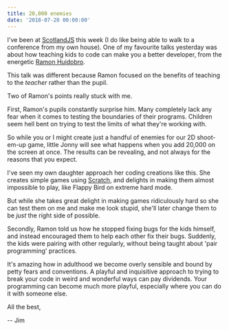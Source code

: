 ```yaml
---
title: 20,000 enemies
date: '2018-07-20 00:00:00'
---
```


I've been at [ScotlandJS](http://scotlandjs.com/) this week (I do like being able to walk to a conference from my own house). One of my favourite talks yesterday was about how teaching kids to code can make you a better developer, from the energetic [Ramon Huidobro](https://ramonhuidobro.com/).

This talk was different because Ramon focused on the benefits of teaching to the _teacher_ rather than the pupil.

Two of Ramon's points really stuck with me.

First, Ramon's pupils constantly surprise him. Many completely lack any fear when it comes to testing the boundaries of their programs. Children seem hell bent on trying to test the limits of what they're working with.

So while you or I might create just a handful of enemies for our 2D shoot-em-up game, little Jonny will see what happens when you add 20,000 on the screen at once. The results can be revealing, and not always for the reasons that you expect.

I've seen my own daughter approach her coding creations like this. She creates simple games using [Scratch](https://scratch.mit.edu/), and delights in making them almost impossible to play, like Flappy Bird on extreme hard mode.

But while she takes great delight in making games ridiculously hard so she can test them on me and make me look stupid, she'll later change them to be _just_ the right side of possible.

Secondly, Ramon told us how he stopped fixing bugs for the kids himself, and instead encouraged them to help each other fix their bugs. Suddenly, the kids were pairing with other regularly, without being taught about 'pair programming' practices.

It's amazing how in adulthood we become overly sensible and bound by petty fears and conventions. A playful and inquisitive approach to trying to break your code in weird and wonderful ways can pay dividends. Your programming can become much more playful, especially where you can do it with someone else.

All the best,

-- Jim
